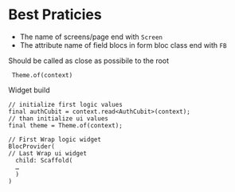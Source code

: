 # Best Praticies
- The name of screens/page end with `Screen`
- The attribute name of field blocs in form bloc class end with `FB`

Should be called as close as possibile to the root 
```
 Theme.of(context)
```

Widget build
```
// initialize first logic values
final authCubit = context.read<AuthCubit>(context);
// than initialize ui values
final theme = Theme.of(context);

// First Wrap logic widget
BlocProvider(
// Last Wrap ui widget
  child: Scaffold(
  …
  )
)
```
